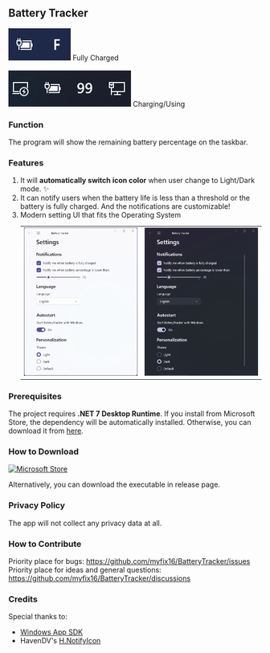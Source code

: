 ﻿## Battery Tracker
![full](https://raw.githubusercontent.com/myfix16/BatteryTracker/master/showcase1.png) Fully Charged <br></br>
![not full](https://github.com/myfix16/BatteryTracker/raw/master/showcase2.png) Charging/Using

### Function
The program will show the remaining battery percentage on the taskbar.

### Features
1. It will **automatically switch icon color** when user change to Light/Dark mode. ✨
2. It can notify users when the battery life is less than a threshold or the battery is fully charged. And the notifications are customizable!
3. Modern setting UI that fits the Operating System
	<table>
		<tr>
			<td><img src=showcase3.png border=0></td>
			<td><img src=showcase4.png border=0></td>
		</tr>
	</table>

### Prerequisites
The project requires **.NET 7 Desktop Runtime**. If you install from Microsoft Store, the dependency will be automatically installed. Otherwise, you can download it from [here](https://dotnet.microsoft.com/en-us/download/dotnet/7.0).

### How to Download
<a href='https://www.microsoft.com/store/apps/9P1FBSLRNM43?ocid=badge'>
	<img src='https://developer.microsoft.com/en-us/store/badges/images/English_get-it-from-MS.png' alt='Microsoft Store' width='160'/>
</a>

Alternatively, you can download the executable in release page.

### Privacy Policy
The app will not collect any privacy data at all.

### How to Contribute
Priority place for bugs: https://github.com/myfix16/BatteryTracker/issues  
Priority place for ideas and general questions: https://github.com/myfix16/BatteryTracker/discussions

### Credits
Special thanks to:
- [Windows App SDK](https://github.com/microsoft/WindowsAppSDK)
- HavenDV's [H.NotifyIcon](https://github.com/HavenDV/H.NotifyIcon)
